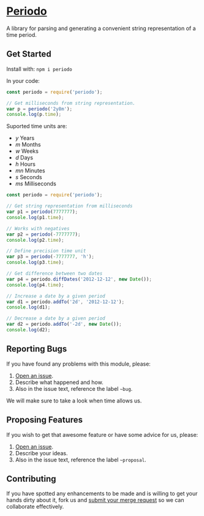 # [Periodo](https://gitlab.com/GCSBOSS/periodo)

A library for parsing and generating a convenient string representation of a time period.

## Get Started

Install with: `npm i periodo`

In your code:

```js
const periodo = require('periodo');

// Get milliseconds from string representation.
var p = periodo('2y8m');
console.log(p.time);
```

Suported time units are:
- *y* Years
- *m* Months
- *w* Weeks
- *d* Days
- *h* Hours
- *mn* Minutes
- *s* Seconds
- *ms* Milliseconds

```js
const periodo = require('periodo');

// Get string representation from milliseconds
var p1 = periodo(7777777);
console.log(p1.time);

// Works with negatives
var p2 = periodo(-7777777);
console.log(p2.time);

// Define precision time unit
var p3 = periodo(-7777777, 'h');
console.log(p3.time);

// Get difference between two dates
var p4 = periodo.diffDates('2012-12-12', new Date());
console.log(p4.time);

// Increase a date by a given period
var d1 = periodo.addTo('2d', '2012-12-12');
console.log(d1);

// Decrease a date by a given period
var d2 = periodo.addTo('-2d', new Date());
console.log(d2);
```

## Reporting Bugs
If you have found any problems with this module, please:

1. [Open an issue](https://gitlab.com/GCSBOSS/periodo/issues/new).
2. Describe what happened and how.
3. Also in the issue text, reference the label `~bug`.

We will make sure to take a look when time allows us.

## Proposing Features
If you wish to get that awesome feature or have some advice for us, please:
1. [Open an issue](https://gitlab.com/GCSBOSS/periodo/issues/new).
2. Describe your ideas.
3. Also in the issue text, reference the label `~proposal`.

## Contributing
If you have spotted any enhancements to be made and is willing to get your hands
dirty about it, fork us and
[submit your merge request](https://gitlab.com/GCSBOSS/periodo/merge_requests/new)
so we can collaborate effectively.

